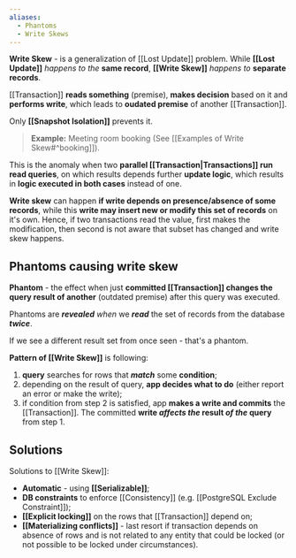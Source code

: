 ```yaml
---
aliases:
  - Phantoms
  - Write Skews
---
```

**Write Skew** - is a generalization of [[Lost Update]] problem.
While **[[Lost Update]]** *happens to the* **same record**,
	**[[Write Skew]]** *happens to* **separate records**. 

[[Transaction]] **reads something** (premise), 
**makes decision** based on it 
and **performs write**, 
which leads to **oudated premise** of another [[Transaction]]. 

Only **[[Snapshot Isolation]]** prevents it.

> **Example:**  Meeting room booking (See [[Examples of Write Skew#^booking]]).

This is the anomaly when two **parallel [[Transaction|Transactions]] run read queries**, on which results depends further **update logic**, which results in **logic executed in both cases** instead of one.

**Write skew** can happen **if write depends on presence/absence of some records**, while this **write may insert new or modify this set of records** on it's own. Hence, if two transactions read the value, first makes the modification, then second is not aware that subset has changed and write skew happens.

## Phantoms causing write skew

**Phantom** - the effect when just **committed [[Transaction]] changes the query result of another** (outdated premise) after this query was executed.

Phantoms are ***revealed** when* we ***read*** the set of records from the database ***twice***. 

If we see a different result set from once seen - that's a phantom.

**Pattern of [[Write Skew]]** is following:
1. **query** searches for rows that ***match*** some **condition**;
2. depending on the result of query, **app decides what to do** (either report an error or make the write);
3. if condition from step 2 is satisfied, app **makes a write and commits** the [[Transaction]]. 
   The committed **write *affects the* result *of the* query** from step 1.

## Solutions

Solutions to [[Write Skew]]:
- **Automatic** - using **[[Serializable]]**;
- **DB constraints** to enforce [[Consistency]] (e.g. [[PostgreSQL Exclude Constraint]]);
- **[[Explicit locking]]** on the rows that [[Transaction]] depend on;
- **[[Materializing conflicts]]** - last resort if transaction depends on absence of rows and is not related to any entity that could be locked (or not possible to be locked under circumstances).
